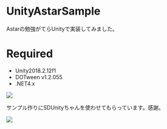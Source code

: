 UnityAstarSample
====
Astarの勉強がてらUnityで実装してみました。

# Required
- Unity2018.2.12f1
- DOTween v1.2.055
- .NET4.x

![](https://cdn-ak.f.st-hatena.com/images/fotolife/e/esakun/20181023/20181023013907.gif)

サンプル作りにSDUnityちゃんを使わせてもらっています。感謝。

![](https://cdn-ak.f.st-hatena.com/images/fotolife/e/esakun/20160208/20160208012216.jpg)
